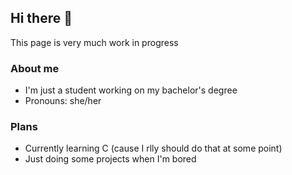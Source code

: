 ## Hi there 👋
This page is very much work in progress
### About me
- I'm just a student working on my bachelor's degree
- Pronouns: she/her

### Plans
- Currently learning C (cause I rlly should do that at some point)
- Just doing some projects when I'm bored
<!--
**Catser26/Catser26** is a ✨ _special_ ✨ repository because its `README.md` (this file) appears on your GitHub profile.

Here are some ideas to get you started:

- 🔭 I’m currently working on ...
- 🌱 I’m currently learning ...
- 👯 I’m looking to collaborate on ...
- 🤔 I’m looking for help with ...
- 💬 Ask me about ...
- 📫 How to reach me: ...
- 😄 Pronouns: ...
- ⚡ Fun fact: ...
-->
